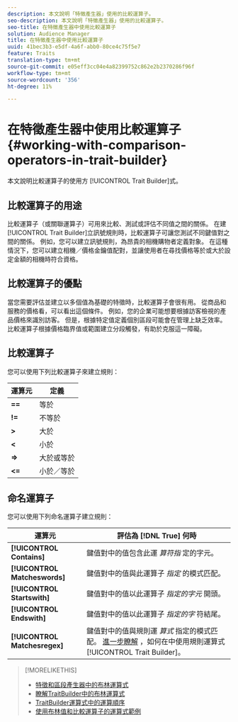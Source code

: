 ```yaml
---
description: 本文說明「特徵產生器」使用的比較運算子。
seo-description: 本文說明「特徵產生器」使用的比較運算子。
seo-title: 在特徵產生器中使用比較運算子
solution: Audience Manager
title: 在特徵產生器中使用比較運算子
uuid: 41bec3b3-e5df-4a6f-abb0-80ce4c75f5e7
feature: Traits
translation-type: tm+mt
source-git-commit: e05eff3cc04e4a82399752c862e2b2370286f96f
workflow-type: tm+mt
source-wordcount: '356'
ht-degree: 11%

---
```



# 在特徵產生器中使用比較運算子 {#working-with-comparison-operators-in-trait-builder}

本文說明比較運算子的使用方 [!UICONTROL Trait Builder]式。

## 比較運算子的用途

<!-- c_tb_comparison_operators.xml -->

比較運算子（或關聯運算子）可用來比較、測試或評估不同值之間的關係。 在建 [!UICONTROL Trait Builder]立訊號規則時，比較運算子可讓您測試不同鍵值對之間的關係。 例如，您可以建立訊號規則，為昂貴的相機購物者定義對象。 在這種情況下，您可以建立相機／價格金鑰值配對，並讓使用者在尋找價格等於或大於設定金額的相機時符合資格。

## 比較運算子的優點

當您需要評估並建立以多個值為基礎的特徵時，比較運算子會很有用。 從商品和服務的價格看，可以看出這個條件。 例如，您的企業可能想要根據訪客檢視的產品價格來識別訪客。 但是，根據特定值定義個別區段可能會在管理上缺乏效率。 比較運算子根據價格臨界值或範圍建立分段觸發，有助於克服這一障礙。

## 比較運算子

您可以使用下列比較運算子來建立規則：

| 運算元 | 定義 |
|---|---|
| **==** | 等於 |
| **!=** | 不等於 |
| **>** | 大於 |
| **&lt;** | 小於 |
| **=>** | 大於或等於 |
| **&lt;=** | 小於／等於 |

## 命名運算子

您可以使用下列命名運算子建立規則：

| 運算元 | 評估為 [!DNL True] 何時 |
|---|---|
| **[!UICONTROL Contains]** | 鍵值對中的值包含此運 *算符指* 定的字元。 |
| **[!UICONTROL Matcheswords]** | 鍵值對中的值與此運算子 *指定* 的模式匹配。 |
| **[!UICONTROL Startswith]** | 鍵值對中的值以此運算子 *指定的字元* 開頭。 |
| **[!UICONTROL Endswith]** | 鍵值對中的值以此運算子 *指定的字* 符結尾。 |
| **[!UICONTROL Matchesregex]** | 鍵值對中的值與規則運 *算式* 指定的模式匹配。 [進一步瞭解](../../features/traits/trait-builder-regex.md) ，如何在中使用規則運算式 [!UICONTROL Trait Builder]。 |

>[!MORELIKETHIS]
>
>* [特徵和區段產生器中的布林運算式](../../reference/boolean-expressions-tsb.md)
>* [瞭解TraitBuilder中的布林運算式](../../reference/boolean-expressions-tsb.md)
>* [TraitBuilder運算式中的運算順序](../../features/traits/trait-operator-precedence.md)
>* [使用布林值和比較運算子的運算式範例](../../features/traits/trait-expression-samples.md)

